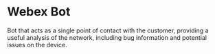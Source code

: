 # Webex Bot
Bot that acts as a single point of contact with the customer, providing a useful analysis of the network, including bug information and potential issues on the device.
